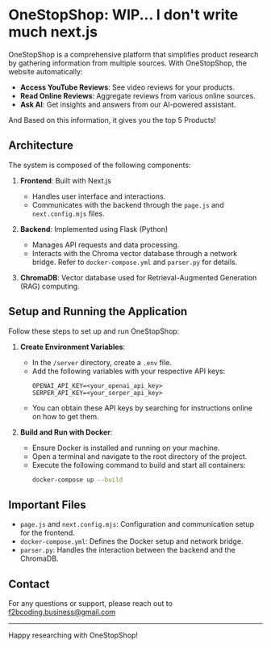 # OneStopShop: WIP... I don't write much next.js

OneStopShop is a comprehensive platform that simplifies product research by gathering information from multiple sources. With OneStopShop, the website automatically:

- **Access YouTube Reviews**: See video reviews for your products.
- **Read Online Reviews**: Aggregate reviews from various online sources.
- **Ask AI**: Get insights and answers from our AI-powered assistant.

And Based on this information, it gives you the top 5 Products!

## Architecture

The system is composed of the following components:

1. **Frontend**: Built with Next.js
   - Handles user interface and interactions.
   - Communicates with the backend through the `page.js` and `next.config.mjs` files.

2. **Backend**: Implemented using Flask (Python)
   - Manages API requests and data processing.
   - Interacts with the Chroma vector database through a network bridge. Refer to `docker-compose.yml` and `parser.py` for details.

3. **ChromaDB**: Vector database used for Retrieval-Augmented Generation (RAG) computing.

## Setup and Running the Application

Follow these steps to set up and run OneStopShop:

1. **Create Environment Variables**:
   - In the `/server` directory, create a `.env` file.
   - Add the following variables with your respective API keys:
     ```env
     OPENAI_API_KEY=<your_openai_api_key>
     SERPER_API_KEY=<your_serper_api_key>
     ```
   - You can obtain these API keys by searching for instructions online on how to get them.

2. **Build and Run with Docker**:
   - Ensure Docker is installed and running on your machine.
   - Open a terminal and navigate to the root directory of the project.
   - Execute the following command to build and start all containers:
     ```bash
     docker-compose up --build
     ```

## Important Files

- `page.js` and `next.config.mjs`: Configuration and communication setup for the frontend.
- `docker-compose.yml`: Defines the Docker setup and network bridge.
- `parser.py`: Handles the interaction between the backend and the ChromaDB.


## Contact

For any questions or support, please reach out to f2bcoding.business@gmail.com

---

Happy researching with OneStopShop!
